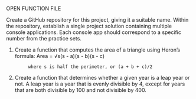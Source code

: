 OPEN FUNCTION FILE


Create a GitHub repository for this project, giving it a suitable name. Within the repository, establish a single project solution containing multiple console applications. Each console app should correspond to a specific number from the practice sets.

1. Create a function that computes the area of a triangle using Heron’s formula:
            Area = √s(s - a)(s - b)(s - c)

            where s is half the perimeter, or (a + b + c)/2

2. Create a function that determines whether a given year is a leap year or not. A leap year is a year that is evenly divisible by 4, except for years that are both divisible by 100 and not divisible by 400.
